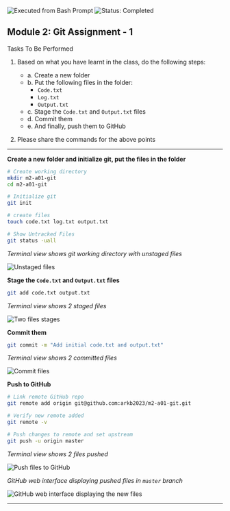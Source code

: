 ![Executed from Bash Prompt](https://img.shields.io/badge/Executed-Bash%20Prompt-green?logo=gnu-bash)
![Status: Completed](https://img.shields.io/badge/Status-Completed-brightgreen)

## Module 2: Git Assignment - 1

Tasks To Be Performed

1. Based on what you have learnt in the class, do the following steps:
    - a. Create a new folder
    - b. Put the following files in the folder:
        - `Code.txt`
        - `Log.txt`
        - `Output.txt`
    - c. Stage the `Code.txt` and `Output.txt` files
    - d. Commit them
    - e. And finally, push them to GitHub

2. Please share the commands for the above points


***

**Create a new folder and initialize git, put the files in the folder**
```bash
# Create working directory
mkdir m2-a01-git
cd m2-a01-git

# Initialize git
git init

# create files
touch code.txt log.txt output.txt

# Show Untracked Files
git status -uall
```
*Terminal view shows git working directory with unstaged files*  

![`Unstaged files`](nimages/01-git-working-directory-with-3-untracked-files.png)

**Stage the `Code.txt` and `Output.txt` files**
```bash
git add code.txt output.txt
```
*Terminal view shows 2 staged files*  

![`Two files stages`](nimages/02-git-2-staged-files.png)

**Commit them**
```bash
git commit -m "Add initial code.txt and output.txt"
```
*Terminal view shows 2 committed files*  

![`Commit files`](nimages/03-git-2-committed-files.png)


**Push to GitHub**
```bash
# Link remote GitHub repo
git remote add origin git@github.com:arkb2023/m2-a01-git.git

# Verify new remote added
git remote -v

# Push changes to remote and set upstream
git push -u origin master
```

*Terminal view shows 2 files pushed*  

![`Push files to GitHub`](nimages/04-git-push.png)


*GitHub web interface displaying pushed files in `master` branch*

![`GitHub web interface displaying the new files`](nimages/05-master-branch-shows-pushed-files-github-view.png)

---